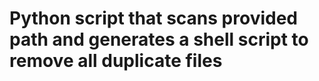 # Python script that scans provided path and generates a shell script to remove all duplicate files
